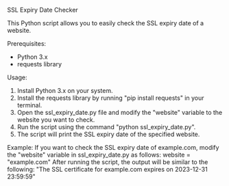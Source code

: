 SSL Expiry Date Checker

This Python script allows you to easily check the SSL expiry date of a website.

Prerequisites:
- Python 3.x
- requests library

Usage:
1. Install Python 3.x on your system.
2. Install the requests library by running "pip install requests" in your terminal.
3. Open the ssl_expiry_date.py file and modify the "website" variable to the website you want to check.
4. Run the script using the command "python ssl_expiry_date.py".
5. The script will print the SSL expiry date of the specified website.

Example:
If you want to check the SSL expiry date of example.com, modify the "website" variable in ssl_expiry_date.py as follows:
website = "example.com"
After running the script, the output will be similar to the following:
"The SSL certificate for example.com expires on 2023-12-31 23:59:59"
